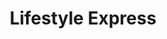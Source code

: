 ---
title: "Lifestyle Express"
url: /cardiff/lifestyle-express-pen-y-wain-road-2/
shop: Lebensmittel
---